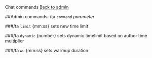 ﻿Chat commands
[Back to admin](admin_chat.md)<br>

##Admin commands: /ta `command` _parameter_

###/ta `limit` {mm:ss}
sets new time limit

###/ta `dynamic` {number}
sets dynamic timelimit based on author time multiplier

###/ta `wu` {mm:ss}
sets warmup duration
